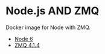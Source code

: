 # Node.js AND ZMQ
Docker image for Node with ZMQ.

* [Node 6](https://nodejs.org/en)
* [ZMQ 4.1.4](http://zeromq.org)

